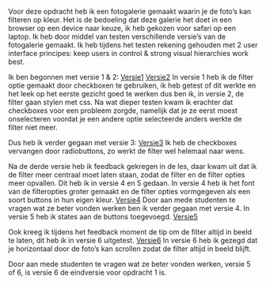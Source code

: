 
Voor deze opdracht heb ik een fotogalerie gemaakt waarin je de foto’s kan filteren op kleur. Het is de bedoeling dat deze galerie het doet in een browser op een device naar keuze, ik heb gekozen voor safari op een laptop. Ik heb door middel van testen verschillende versie’s van de fotogalerie gemaakt. Ik heb tijdens het testen rekening gehouden met 2 user interface principes: keep users in control & strong visual hierarchies work best. 

Ik ben begonnen met versie 1 & 2:
[Versie1](https://github.com/LisaOttenhof/Frontend-voor-Designers/tree/master/Opdracht%201/versie%201)
[Versie2](https://github.com/LisaOttenhof/Frontend-voor-Designers/tree/master/Opdracht%201/versie%202)
In versie 1 heb ik de filter optie gemaakt door checkboxen te gebruiken, ik heb getest of dit werkte en het leek op het eerste gezicht goed te werken dus ben ik, in versie 2, de filter gaan stylen met css.
Na wat dieper testen kwam ik erachter dat checkboxes voor een probleem zorgde, namelijk dat je ze eerst moest onselecteren voordat je een andere optie selecteerde anders werkte de filter niet meer. 

Dus heb ik verder gegaan met versie 3:
[Versie3](https://github.com/LisaOttenhof/Frontend-voor-Designers/tree/master/Opdracht%201/versie%203)
Ik heb de checkboxes vervangen door radiobuttons, zo werkt de filter wel helemaal naar wens. 

Na de derde versie heb ik feedback gekregen in de les, daar kwam uit dat ik de filter meer centraal moet laten staan, zodat de filter en de filter opties meer opvallen. 
Dit heb ik in versie 4 en 5 gedaan.
In versie 4 heb ik het font van de filteropties groter gemaakt en de filter opties vormgegeven als een soort buttons in hun eigen kleur. 
[Versie4](https://github.com/LisaOttenhof/Frontend-voor-Designers/tree/master/Opdracht%201/versie%204)
Door aan mede studenten te vragen wat ze beter vonden werken ben ik verder gegaan met versie 4. 
In versie 5 heb ik states aan de buttons toegevoegd.
[Versie5](https://github.com/LisaOttenhof/Frontend-voor-Designers/tree/master/Opdracht%201/versie%205)

Ook kreeg ik tijdens het feedback moment de tip om de filter altijd in beeld te laten, dit heb ik in versie 6 uitgetest. 
[Versie6](https://github.com/LisaOttenhof/Frontend-voor-Designers/tree/master/Opdracht%201/versie%206)
In versie 6 heb ik gezegd dat je horizontaal door de foto’s kan scrollen zodat de filter altijd in beeld blijft.   

Door aan mede studenten te vragen wat ze beter vonden werken, versie 5 of 6, is versie 6 de eindversie voor opdracht 1 is. 
